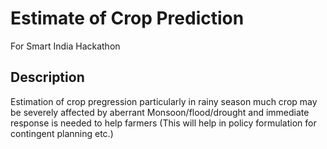 # Estimate of Crop Prediction
For Smart India Hackathon

## Description

Estimation of crop pregression particularly in rainy season much crop may be severely affected by aberrant Monsoon/flood/drought and immediate response is needed to help farmers (This will help in policy formulation for contingent planning etc.)
